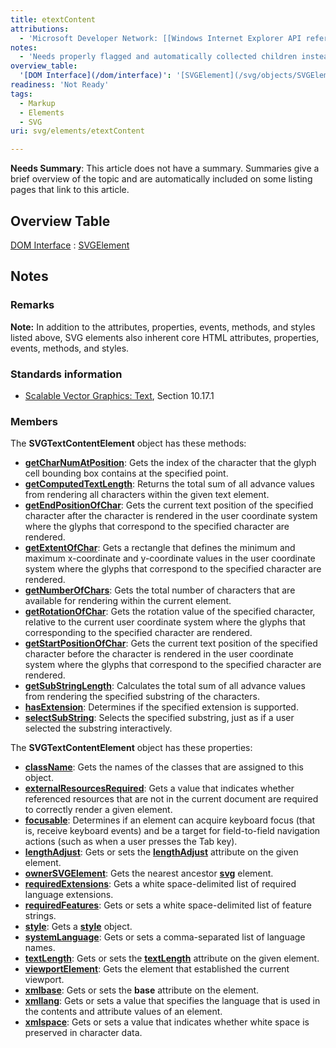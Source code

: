 ```yaml
---
title: etextContent
attributions:
  - 'Microsoft Developer Network: [[Windows Internet Explorer API reference](http://msdn.microsoft.com/en-us/library/ie/hh828809%28v=vs.85%29.aspx) Article]'
notes:
  - 'Needs properly flagged and automatically collected children instead of manual links, summary, spec reference, standardization status'
overview_table:
  '[DOM Interface](/dom/interface)': '[SVGElement](/svg/objects/SVGElement)'
readiness: 'Not Ready'
tags:
  - Markup
  - Elements
  - SVG
uri: svg/elements/etextContent

---
```

**Needs Summary**: This article does not have a summary. Summaries give a brief overview of the topic and are automatically included on some listing pages that link to this article.

## Overview Table

[DOM Interface](/dom/interface)
:   [SVGElement](/svg/objects/SVGElement)

## Notes

### Remarks

**Note:** In addition to the attributes, properties, events, methods, and styles listed above, SVG elements also inherent core HTML attributes, properties, events, methods, and styles.

### Standards information

-   [Scalable Vector Graphics: Text](http://go.microsoft.com/fwlink/p/?linkid=199818), Section 10.17.1

### Members

The **SVGTextContentElement** object has these methods:

-   [**getCharNumAtPosition**](/svg/methods/getCharNumAtPosition): Gets the index of the character that the glyph cell bounding box contains at the specified point.
-   [**getComputedTextLength**](/svg/methods/getComputedTextLength): Returns the total sum of all advance values from rendering all characters within the given text element.
-   [**getEndPositionOfChar**](/svg/methods/getEndPositionOfChar): Gets the current text position of the specified character after the character is rendered in the user coordinate system where the glyphs that correspond to the specified character are rendered.
-   [**getExtentOfChar**](/svg/methods/getExtentOfChar): Gets a rectangle that defines the minimum and maximum x-coordinate and y-coordinate values in the user coordinate system where the glyphs that correspond to the specified character are rendered.
-   [**getNumberOfChars**](/svg/methods/getNumberOfChars): Gets the total number of characters that are available for rendering within the current element.
-   [**getRotationOfChar**](/svg/methods/getRotationOfChar): Gets the rotation value of the specified character, relative to the current user coordinate system where the glyphs that corresponding to the specified character are rendered.
-   [**getStartPositionOfChar**](/svg/methods/getStartPositionOfChar): Gets the current text position of the specified character before the character is rendered in the user coordinate system where the glyphs that correspond to the specified character are rendered.
-   [**getSubStringLength**](/svg/methods/getSubStringLength): Calculates the total sum of all advance values from rendering the specified substring of the characters.
-   [**hasExtension**](/svg/methods/hasExtension): Determines if the specified extension is supported.
-   [**selectSubString**](/svg/methods/selectSubString): Selects the specified substring, just as if a user selected the substring interactively.

The **SVGTextContentElement** object has these properties:

-   [**className**](/svg/properties/className): Gets the names of the classes that are assigned to this object.
-   [**externalResourcesRequired**](/svg/properties/externalResourcesRequired): Gets a value that indicates whether referenced resources that are not in the current document are required to correctly render a given element.
-   [**focusable**](/svg/properties/focusable): Determines if an element can acquire keyboard focus (that is, receive keyboard events) and be a target for field-to-field navigation actions (such as when a user presses the Tab key).
-   [**lengthAdjust**](/svg/properties/lengthAdjust): Gets or sets the [**lengthAdjust**](/svg/properties/lengthAdjust) attribute on the given element.
-   [**ownerSVGElement**](/svg/properties/ownerSVGElement): Gets the nearest ancestor [**svg**](/svg/objects/SVGElement) element.
-   [**requiredExtensions**](/svg/properties/requiredExtensions): Gets a white space-delimited list of required language extensions.
-   [**requiredFeatures**](/svg/properties/requiredFeatures): Gets or sets a white space-delimited list of feature strings.
-   [**style**](/svg/properties/style): Gets a [**style**](/css/cssom/style) object.
-   [**systemLanguage**](/svg/properties/systemLanguage): Gets or sets a comma-separated list of language names.
-   [**textLength**](/svg/properties/textLength): Gets or sets the [**textLength**](/svg/properties/textLength) attribute on the given element.
-   [**viewportElement**](/svg/properties/viewportElement): Gets the element that established the current viewport.
-   [**xmlbase**](/svg/properties/xmlbase): Gets or sets the **base** attribute on the element.
-   [**xmllang**](/svg/properties/xmllang): Gets or sets a value that specifies the language that is used in the contents and attribute values of an element.
-   [**xmlspace**](/svg/properties/xmlspace): Gets or sets a value that indicates whether white space is preserved in character data.
